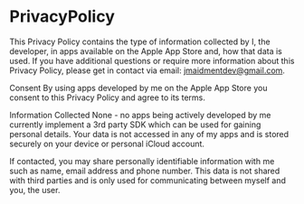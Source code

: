 # PrivacyPolicy

This Privacy Policy contains the type of information collected by I, the developer, in apps available on the Apple App Store and, how that data is used.
If you have additional questions or require more information about this Privacy Policy, please get in contact via email: jmaidmentdev@gmail.com.

Consent
By using apps developed by me on the Apple App Store you consent to this Privacy Policy and agree to its terms.

Information Collected
None - no apps being actively developed by me currently implement a 3rd party SDK which can be used for gaining personal details. Your data is not accessed in any of my apps and is stored securely on your device or personal iCloud account.

If contacted, you may share personally identifiable information with me such as name, email address and phone number. This data is not shared with third parties and is only used for communicating between myself and you, the user.
